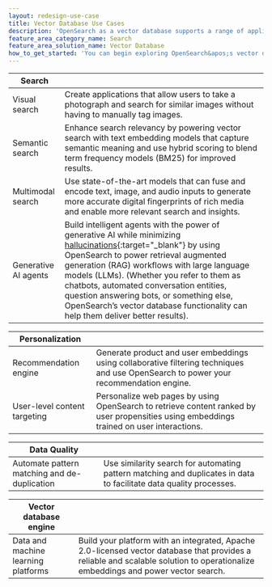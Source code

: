 ```yaml
---
layout: redesign-use-case
title: Vector Database Use Cases
description: 'OpenSearch as a vector database supports a range of applications. Following are a few examples of solutions you can build.'
feature_area_category_name: Search
feature_area_solution_name: Vector Database
how_to_get_started: 'You can begin exploring OpenSearch&apos;s vector database functionality by downloading your preferred distribution. To learn more or start a discussion, join the Slack channel or check out our user forum and follow our blog for the latest on OpenSearch tools.'
---
```


| Search    |     |
| --------- | --- |
| Visual search | Create applications that allow users to take a photograph and search for similar images without having to manually tag images. |
| Semantic search | Enhance search relevancy by powering vector search with text embedding models that capture semantic meaning and use hybrid scoring to blend term frequency models (BM25) for improved results. |
| Multimodal search | Use state-of-the-art models that can fuse and encode text, image, and audio inputs to generate more accurate digital fingerprints of rich media and enable more relevant search and insights. |
| Generative AI agents | Build intelligent agents with the power of generative AI while minimizing [hallucinations](https://en.wikipedia.org/wiki/Hallucination_(artificial_intelligence)#:~:text=AI%20hallucination%20gained%20prominence%20around,falsehoods%20within%20their%20generated%20content.){:target="_blank"} by using OpenSearch to power retrieval augmented generation (RAG) workflows with large language models (LLMs). (Whether you refer to them as chatbots, automated conversation entities, question answering bots, or something else, OpenSearch’s vector database functionality can help them deliver better results). |


| Personalization |     |
| --------------- | --- |
| Recommendation engine | Generate product and user embeddings using collaborative filtering techniques and use OpenSearch to power your recommendation engine.
| User-level content targeting | Personalize web pages by using OpenSearch to retrieve content ranked by user propensities using embeddings trained on user interactions. |

| Data Quality |     |
| ------------ | --- |
| Automate pattern matching and de-duplication | Use similarity search for automating pattern matching and duplicates in data to facilitate data quality processes.

| Vector database engine |     |
| ---------------------- | --- |
| Data and machine learning platforms | Build your platform with an integrated, Apache 2.0-licensed vector database that provides a reliable and scalable solution to operationalize embeddings and power vector search.

